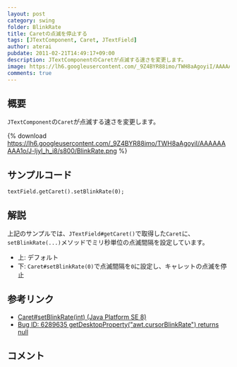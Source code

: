 ```yaml
---
layout: post
category: swing
folder: BlinkRate
title: Caretの点滅を停止する
tags: [JTextComponent, Caret, JTextField]
author: aterai
pubdate: 2011-02-21T14:49:17+09:00
description: JTextComponentのCaretが点滅する速さを変更します。
image: https://lh6.googleusercontent.com/_9Z4BYR88imo/TWH8aAgoyiI/AAAAAAAAA1o/J-ljyl_h_i8/s800/BlinkRate.png
comments: true
---
```

## 概要
`JTextComponent`の`Caret`が点滅する速さを変更します。

{% download https://lh6.googleusercontent.com/_9Z4BYR88imo/TWH8aAgoyiI/AAAAAAAAA1o/J-ljyl_h_i8/s800/BlinkRate.png %}

## サンプルコード
<pre class="prettyprint"><code>textField.getCaret().setBlinkRate(0);
</code></pre>

## 解説
上記のサンプルでは、`JTextField#getCaret()`で取得した`Caret`に、`setBlinkRate(...)`メソッドでミリ秒単位の点滅間隔を設定しています。

- 上: デフォルト
- 下: `Caret#setBlinkRate(0)`で点滅間隔を`0`に設定し、キャレットの点滅を停止

<!-- dummy comment line for breaking list -->

## 参考リンク
- [Caret#setBlinkRate(int) (Java Platform SE 8)](https://docs.oracle.com/javase/jp/8/docs/api/javax/swing/text/Caret.html#setBlinkRate-int-)
- [Bug ID: 6289635 getDesktopProperty("awt.cursorBlinkRate") returns null](http://bugs.java.com/bugdatabase/view_bug.do?bug_id=6289635)

<!-- dummy comment line for breaking list -->

## コメント

